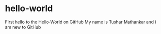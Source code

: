 # hello-world
First hello to the Hello-World on GitHub
My name is Tushar Mathankar and i am new to GitHub
